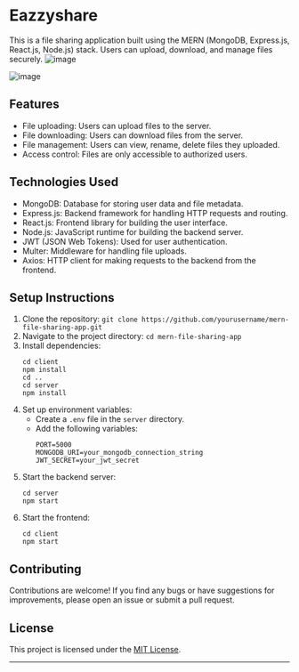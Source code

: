 
# Eazzyshare

This is a file sharing application built using the MERN (MongoDB, Express.js, React.js, Node.js) stack. Users can upload, download, and manage files securely.
![image](https://github.com/Nandu-ramineni/file_sharing/assets/123319320/2825e3cd-e5d2-4593-8960-0b9cb7b3ff19)

![image](https://github.com/Nandu-ramineni/file_sharing/assets/123319320/1b7c5b41-28ce-4b66-9ea8-efb1d9105ae1)

## Features

- File uploading: Users can upload files to the server.
- File downloading: Users can download files from the server.
- File management: Users can view, rename, delete files they uploaded.
- Access control: Files are only accessible to authorized users.

## Technologies Used

- MongoDB: Database for storing user data and file metadata.
- Express.js: Backend framework for handling HTTP requests and routing.
- React.js: Frontend library for building the user interface.
- Node.js: JavaScript runtime for building the backend server.
- JWT (JSON Web Tokens): Used for user authentication.
- Multer: Middleware for handling file uploads.
- Axios: HTTP client for making requests to the backend from the frontend.

## Setup Instructions

1. Clone the repository: `git clone https://github.com/yourusername/mern-file-sharing-app.git`
2. Navigate to the project directory: `cd mern-file-sharing-app`
3. Install dependencies:
   ```
   cd client
   npm install
   cd ..
   cd server
   npm install
   ```
4. Set up environment variables:
   - Create a `.env` file in the `server` directory.
   - Add the following variables:
     ```
     PORT=5000
     MONGODB_URI=your_mongodb_connection_string
     JWT_SECRET=your_jwt_secret
     ```
5. Start the backend server:
   ```
   cd server
   npm start
   ```
6. Start the frontend:
   ```
   cd client
   npm start
   ```

## Contributing

Contributions are welcome! If you find any bugs or have suggestions for improvements, please open an issue or submit a pull request.

## License

This project is licensed under the [MIT License](LICENSE).

---

